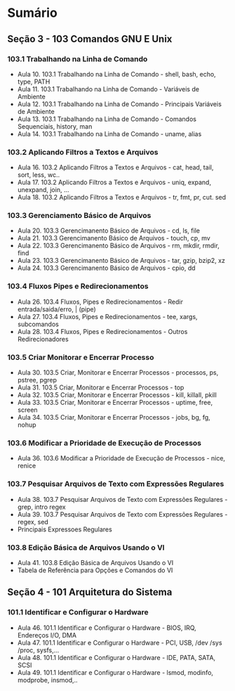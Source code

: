 
# Sumário

## Seção 3 - 103 Comandos GNU E Unix

### 103.1 Trabalhando na Linha de Comando
- Aula 10. 103.1 Trabalhando na Linha de Comando - shell, bash, echo, type, PATH
- Aula 11. 103.1 Trabalhando na Linha de Comando - Variáveis de Ambiente
- Aula 12. 103.1 Trabalhando na Linha de Comando - Principais Variáveis de Ambiente
- Aula 13. 103.1 Trabalhando na Linha de Comando - Comandos Sequenciais, history, man
- Aula 14. 103.1 Trabalhando na Linha de Comando - uname, alias

### 103.2 Aplicando Filtros a Textos e Arquivos 
- Aula 16. 103.2 Aplicando Filtros a Textos e Arquivos - cat, head, tail, sort, less, wc..
- Aula 17. 103.2 Aplicando Filtros a Textos e Arquivos - uniq, expand, unexpand, join, ...
- Aula 18. 103.2 Aplicando Filtros a Textos e Arquivos - tr, fmt, pr, cut. sed

### 103.3 Gerenciamento Básico de Arquivos 
- Aula 20. 103.3 Gerencimanento Básico de Arquivos - cd, ls, file
- Aula 21. 103.3 Gerencimanento Básico de Arquivos - touch, cp, mv
- Aula 22. 103.3 Gerencimanento Básico de Arquivos - rm, mkdir, rmdir, find
- Aula 23. 103.3 Gerencimanento Básico de Arquivos - tar, gzip, bzip2, xz
- Aula 24. 103.3 Gerencimanento Básico de Arquivos - cpio, dd

### 103.4 Fluxos Pipes e Redirecionamentos
- Aula 26. 103.4 Fluxos, Pipes e Redirecionamentos - Redir entrada/saida/erro, | (pipe)
- Aula 27. 103.4 Fluxos, Pipes e Redirecionamentos - tee, xargs, subcomandos
- Aula 28. 103.4 Fluxos, Pipes e Redirecionamentos - Outros Redirecionadores

### 103.5 Criar Monitorar e Encerrar Processo 
- Aula 30. 103.5 Criar, Monitorar e Encerrar Processos - processos, ps, pstree, pgrep
- Aula 31. 103.5 Criar, Monitorar e Encerrar Processos - top
- Aula 32. 103.5 Criar, Monitorar e Encerrar Processos - kill, killall, pkill
- Aula 33. 103.5 Criar, Monitorar e Encerrar Processos - uptime, free, screen
- Aula 34. 103.5 Criar, Monitorar e Encerrar Processos - jobs, bg, fg, nohup

### 103.6 Modificar a Prioridade de Execução de Processos
- Aula 36. 103.6 Modificar a Prioridade de Execução de Processos - nice, renice

### 103.7 Pesquisar Arquivos de Texto com Expressões Regulares
- Aula 38. 103.7 Pesquisar Arquivos de Texto com Expressões Regulares - grep, intro regex
- Aula 39. 103.7 Pesquisar Arquivos de Texto com Expressões Regulares - regex, sed
- Principais Expressoes Regulares

### 103.8 Edição Básica de Arquivos Usando o VI
- Aula 41. 103.8 Edição Básica de Arquivos Usando o VI
- Tabela de Referência para Opções e Comandos do VI


## Seção 4 - 101 Arquitetura do Sistema

### 101.1 Identificar e Configurar o Hardware
- Aula 46. 101.1 Identificar e Configurar o Hardware - BIOS, IRQ, Endereços I/O, DMA
- Aula 47. 101.1 Identificar e Configurar o Hardware - PCI, USB, /dev /sys /proc, sysfs,...
- Aula 48. 101.1 Identificar e Configurar o Hardware - IDE, PATA, SATA, SCSI
- Aula 49. 101.1 Identificar e Configurar o Hardware - lsmod, modinfo, modprobe, insmod,..
